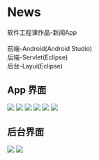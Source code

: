 # News
软件工程课作品-新闻App<br/><br/>
前端-Android(Android Studio)<br/>
后端-Servlet(Eclipse)<br/>
后台-Layui(Eclipse)<br/>
## App 界面
![](https://github.com/BeastAndBeauty/News/blob/master/images/1.png)
![](https://github.com/BeastAndBeauty/News/blob/master/images/8.png)
![](https://github.com/BeastAndBeauty/News/blob/master/images/2.png)
![](https://github.com/BeastAndBeauty/News/blob/master/images/3.png)
![](https://github.com/BeastAndBeauty/News/blob/master/images/4.png)
![](https://github.com/BeastAndBeauty/News/blob/master/images/5.png)
## 后台界面
![](https://github.com/BeastAndBeauty/News/blob/master/images/6.png)
![](https://github.com/BeastAndBeauty/News/blob/master/images/7.png)
